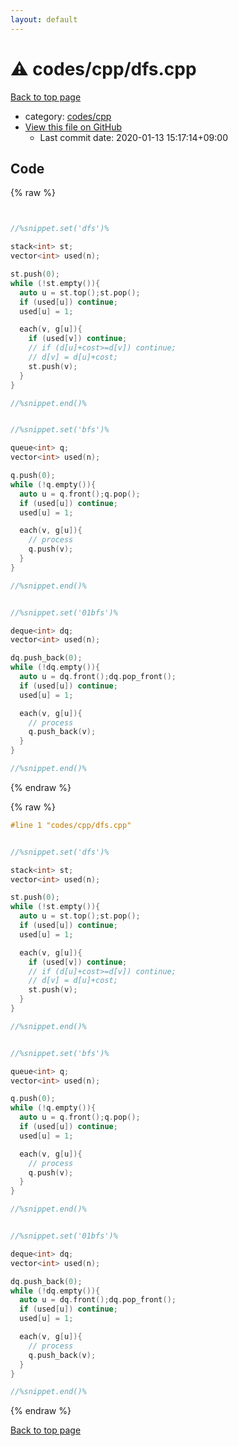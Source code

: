 ```yaml
---
layout: default
---
```


<!-- mathjax config similar to math.stackexchange -->
<script type="text/javascript" async
  src="https://cdnjs.cloudflare.com/ajax/libs/mathjax/2.7.5/MathJax.js?config=TeX-MML-AM_CHTML">
</script>
<script type="text/x-mathjax-config">
  MathJax.Hub.Config({
    TeX: { equationNumbers: { autoNumber: "AMS" }},
    tex2jax: {
      inlineMath: [ ['$','$'] ],
      processEscapes: true
    },
    "HTML-CSS": { matchFontHeight: false },
    displayAlign: "left",
    displayIndent: "2em"
  });
</script>

<script type="text/javascript" src="https://cdnjs.cloudflare.com/ajax/libs/jquery/3.4.1/jquery.min.js"></script>
<script src="https://cdn.jsdelivr.net/npm/jquery-balloon-js@1.1.2/jquery.balloon.min.js" integrity="sha256-ZEYs9VrgAeNuPvs15E39OsyOJaIkXEEt10fzxJ20+2I=" crossorigin="anonymous"></script>
<script type="text/javascript" src="../../../assets/js/copy-button.js"></script>
<link rel="stylesheet" href="../../../assets/css/copy-button.css" />


# :warning: codes/cpp/dfs.cpp

<a href="../../../index.html">Back to top page</a>

* category: <a href="../../../index.html#7c19064045d3d46a80d9dc742b659ff9">codes/cpp</a>
* <a href="{{ site.github.repository_url }}/blob/master/codes/cpp/dfs.cpp">View this file on GitHub</a>
    - Last commit date: 2020-01-13 15:17:14+09:00




## Code

<a id="unbundled"></a>
{% raw %}
```cpp


//%snippet.set('dfs')%

stack<int> st;
vector<int> used(n);

st.push(0);
while (!st.empty()){
  auto u = st.top();st.pop();
  if (used[u]) continue;
  used[u] = 1;

  each(v, g[u]){
    if (used[v]) continue;
    // if (d[u]+cost>=d[v]) continue;
    // d[v] = d[u]+cost;
    st.push(v);
  }
}

//%snippet.end()%


//%snippet.set('bfs')%

queue<int> q;
vector<int> used(n);

q.push(0);
while (!q.empty()){
  auto u = q.front();q.pop();
  if (used[u]) continue;
  used[u] = 1;

  each(v, g[u]){
    // process
    q.push(v);
  }
}

//%snippet.end()%


//%snippet.set('01bfs')%

deque<int> dq;
vector<int> used(n);

dq.push_back(0);
while (!dq.empty()){
  auto u = dq.front();dq.pop_front();
  if (used[u]) continue;
  used[u] = 1;

  each(v, g[u]){
    // process
    q.push_back(v);
  }
}

//%snippet.end()%

```
{% endraw %}

<a id="bundled"></a>
{% raw %}
```cpp
#line 1 "codes/cpp/dfs.cpp"


//%snippet.set('dfs')%

stack<int> st;
vector<int> used(n);

st.push(0);
while (!st.empty()){
  auto u = st.top();st.pop();
  if (used[u]) continue;
  used[u] = 1;

  each(v, g[u]){
    if (used[v]) continue;
    // if (d[u]+cost>=d[v]) continue;
    // d[v] = d[u]+cost;
    st.push(v);
  }
}

//%snippet.end()%


//%snippet.set('bfs')%

queue<int> q;
vector<int> used(n);

q.push(0);
while (!q.empty()){
  auto u = q.front();q.pop();
  if (used[u]) continue;
  used[u] = 1;

  each(v, g[u]){
    // process
    q.push(v);
  }
}

//%snippet.end()%


//%snippet.set('01bfs')%

deque<int> dq;
vector<int> used(n);

dq.push_back(0);
while (!dq.empty()){
  auto u = dq.front();dq.pop_front();
  if (used[u]) continue;
  used[u] = 1;

  each(v, g[u]){
    // process
    q.push_back(v);
  }
}

//%snippet.end()%

```
{% endraw %}

<a href="../../../index.html">Back to top page</a>

